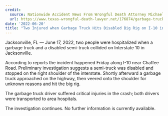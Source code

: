```yaml
---
credit:
  source: Nationwide Accident News From Wrongful Death Attorney Michael Grossman
  url: https://www.texas-wrongful-death-lawyer.net/176874/garbage-truck-18w-accident-i10-chaffee-rd-jacksonville-fl.htm
date: '2022-06-20'
title: "Two Injured when Garbage Truck Hits Disabled Big Rig on I-10 in Jacksonville, FL"
---
```

Jacksonville, FL — June 17, 2022, two people were hospitalized when a garbage truck and a disabled semi-truck collided on Interstate 10 in Jacksonville.

According to reports the incident happened Friday along I-10 near Chaffee Road. Preliminary investigation suggests a semi-truck was disabled and stopped on the right shoulder of the interstate. Shortly afterward a garbage truck approached on the highway, then veered onto the shoulder for unknown reasons and hit the big rig.

The garbage truck driver suffered critical injuries in the crash; both drivers were transported to area hospitals.

The investigation continues. No further information is currently available.
